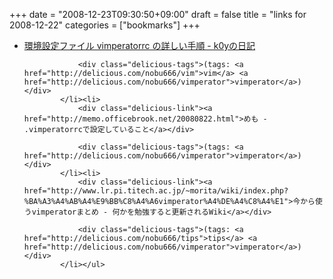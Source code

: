 +++
date = "2008-12-23T09:30:50+09:00"
draft = false
title = "links for 2008-12-22"
categories = ["bookmarks"]
+++

<ul class="delicious"><li>
                <div class="delicious-link"><a href="http://d.hatena.ne.jp/k0y/20070919/1190257028">環境設定ファイル vimperatorrc の詳しい手順 - k0yの日記</a></div>
                
                <div class="delicious-tags">(tags: <a href="http://delicious.com/nobu666/vim">vim</a> <a href="http://delicious.com/nobu666/vimperator">vimperator</a>)</div>
            </li><li>
                <div class="delicious-link"><a href="http://memo.officebrook.net/20080822.html">めも - .vimperatorrcで設定していること</a></div>
                
                <div class="delicious-tags">(tags: <a href="http://delicious.com/nobu666/vimperator">vimperator</a>)</div>
            </li><li>
                <div class="delicious-link"><a href="http://www.lr.pi.titech.ac.jp/~morita/wiki/index.php?%BA%A3%A4%AB%A4%E9%BB%C8%A4%A6vimperator%A4%DE%A4%C8%A4%E1">今から使うvimperatorまとめ - 何かを勉強すると更新されるWiki</a></div>
                
                <div class="delicious-tags">(tags: <a href="http://delicious.com/nobu666/tips">tips</a> <a href="http://delicious.com/nobu666/vimperator">vimperator</a>)</div>
            </li></ul>
